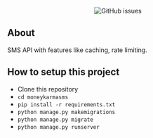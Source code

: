 <p align="center">
    <img alt="GitHub issues" src="https://img.shields.io/github/issues/aoamusat/moneykarmasms">
</p>

## About
SMS API with features like caching, rate limiting.

## How to setup this project
* Clone this repository
* ```cd moneykarmasms```
* ```pip install -r requirements.txt```
* ```python manage.py makemigrations```
* ```python manage.py migrate```
* ```python manage.py runserver```